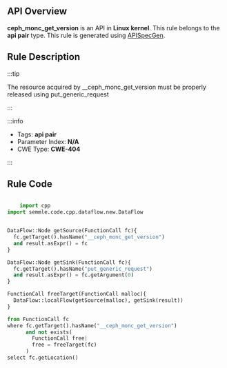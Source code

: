 ---
---


## API Overview
**ceph_monc_get_version** is an API in **Linux kernel**. This rule belongs to the **api pair** type. This rule is generated using [APISpecGen](../../tools/APISpecGen).
## Rule Description

:::tip

The resource acquired by __ceph_monc_get_version must be properly released using put_generic_request

:::

:::info

- Tags: **api pair**
- Parameter Index: **N/A**
- CWE Type: **CWE-404**

:::

## Rule Code
```python

    import cpp
import semmle.code.cpp.dataflow.new.DataFlow


DataFlow::Node getSource(FunctionCall fc){
  fc.getTarget().hasName("__ceph_monc_get_version")
  and result.asExpr() = fc
}

DataFlow::Node getSink(FunctionCall fc){
  fc.getTarget().hasName("put_generic_request")
  and result.asExpr() = fc.getArgument(0)
}

FunctionCall freeTarget(FunctionCall malloc){
  DataFlow::localFlow(getSource(malloc), getSink(result))
}

from FunctionCall fc
where fc.getTarget().hasName("__ceph_monc_get_version")
      and not exists(
        FunctionCall free| 
        free = freeTarget(fc)
      )
select fc.getLocation()

    
```
